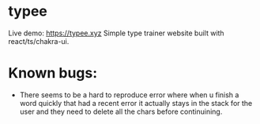 # typee
Live demo: https://typee.xyz
Simple type trainer website built with react/ts/chakra-ui.

# Known bugs:
- There seems to be a hard to reproduce error where when u finish a word quickly that had a recent error it actually stays in the stack for the user and they need to delete all the chars before continuining.
